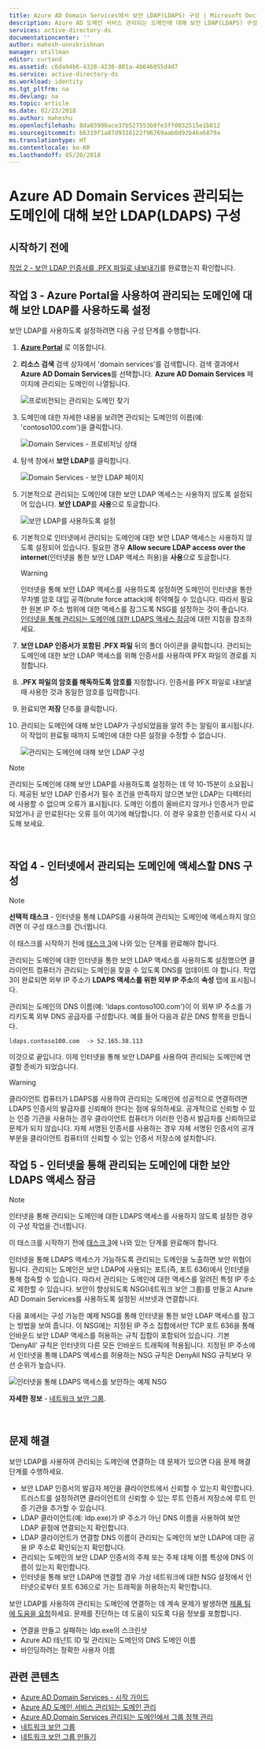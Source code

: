 ```yaml
---
title: Azure AD Domain Services에서 보안 LDAP(LDAPS) 구성 | Microsoft Docs
description: Azure AD 도메인 서비스 관리되는 도메인에 대해 보안 LDAP(LDAPS) 구성
services: active-directory-ds
documentationcenter: ''
author: mahesh-unnikrishnan
manager: mtillman
editor: curtand
ms.assetid: c6da94b6-4328-4230-801a-4b646055d4d7
ms.service: active-directory-ds
ms.workload: identity
ms.tgt_pltfrm: na
ms.devlang: na
ms.topic: article
ms.date: 02/23/2018
ms.author: maheshu
ms.openlocfilehash: 8da03990ace37b527553b0fe3ff0032515e1b812
ms.sourcegitcommit: b6319f1a87d9316122f96769aab0d92b46a6879a
ms.translationtype: HT
ms.contentlocale: ko-KR
ms.lasthandoff: 05/20/2018
---
```

# <a name="configure-secure-ldap-ldaps-for-an-azure-ad-domain-services-managed-domain"></a>Azure AD Domain Services 관리되는 도메인에 대해 보안 LDAP(LDAPS) 구성

## <a name="before-you-begin"></a>시작하기 전에
[작업 2 - 보안 LDAP 인증서를 .PFX 파일로 내보내기](active-directory-ds-admin-guide-configure-secure-ldap-export-pfx.md)를 완료했는지 확인합니다.


## <a name="task-3---enable-secure-ldap-for-the-managed-domain-using-the-azure-portal"></a>작업 3 - Azure Portal을 사용하여 관리되는 도메인에 대해 보안 LDAP를 사용하도록 설정
보안 LDAP를 사용하도록 설정하려면 다음 구성 단계를 수행합니다.

1. **[Azure Portal](https://portal.azure.com)** 로 이동합니다.

2. **리소스 검색** 검색 상자에서 'domain services'를 검색합니다. 검색 결과에서 **Azure AD Domain Services**를 선택합니다. **Azure AD Domain Services** 페이지에 관리되는 도메인이 나열됩니다.

    ![프로비전되는 관리되는 도메인 찾기](./media/getting-started/domain-services-provisioning-state-find-resource.png)

2. 도메인에 대한 자세한 내용을 보려면 관리되는 도메인의 이름(예: 'contoso100.com')을 클릭합니다.

    ![Domain Services - 프로비저닝 상태](./media/getting-started/domain-services-provisioning-state.png)

3. 탐색 창에서 **보안 LDAP**를 클릭합니다.

    ![Domain Services - 보안 LDAP 페이지](./media/active-directory-domain-services-admin-guide/secure-ldap-blade.png)

4. 기본적으로 관리되는 도메인에 대한 보안 LDAP 액세스는 사용하지 않도록 설정되어 있습니다. **보안 LDAP**를 **사용**으로 토글합니다.

    ![보안 LDAP를 사용하도록 설정](./media/active-directory-domain-services-admin-guide/secure-ldap-blade-configure.png)
5. 기본적으로 인터넷에서 관리되는 도메인에 대한 보안 LDAP 액세스는 사용하지 않도록 설정되어 있습니다. 필요한 경우 **Allow secure LDAP access over the internet**(인터넷을 통한 보안 LDAP 액세스 허용)을 **사용**으로 토글합니다. 

    > [!WARNING]
    > 인터넷을 통해 보안 LDAP 액세스를 사용하도록 설정하면 도메인이 인터넷을 통한 무차별 암호 대입 공격(brute force attack)에 취약해질 수 있습니다. 따라서 필요한 원본 IP 주소 범위에 대한 액세스를 잠그도록 NSG를 설정하는 것이 좋습니다. [인터넷을 통해 관리되는 도메인에 대한 LDAPS 액세스 잠금](#task-5---lock-down-secure-ldap-access-to-your-managed-domain-over-the-internet)에 대한 지침을 참조하세요.
    >

6. **보안 LDAP 인증서가 포함된 .PFX 파일** 뒤의 폴더 아이콘을 클릭합니다. 관리되는 도메인에 대한 보안 LDAP 액세스를 위해 인증서를 사용하여 PFX 파일의 경로를 지정합니다.

7. **.PFX 파일의 암호를 해독하도록 암호를** 지정합니다. 인증서를 PFX 파일로 내보낼 때 사용한 것과 동일한 암호를 입력합니다.

8. 완료되면 **저장** 단추를 클릭합니다.

9. 관리되는 도메인에 대해 보안 LDAP가 구성되었음을 알려 주는 알림이 표시됩니다. 이 작업이 완료될 때까지 도메인에 대한 다른 설정을 수정할 수 없습니다.

    ![관리되는 도메인에 대해 보안 LDAP 구성](./media/active-directory-domain-services-admin-guide/secure-ldap-blade-configuring.png)

> [!NOTE]
> 관리되는 도메인에 대해 보안 LDAP를 사용하도록 설정하는 데 약 10-15분이 소요됩니다. 제공된 보안 LDAP 인증서가 필수 조건을 만족하지 않으면 보안 LDAP는 디렉터리에 사용할 수 없으며 오류가 표시됩니다. 도메인 이름이 올바르지 않거나 인증서가 만료되었거나 곧 만료된다는 오류 등이 여기에 해당합니다. 이 경우 유효한 인증서로 다시 시도해 보세요.
>
>

<br>

## <a name="task-4---configure-dns-to-access-the-managed-domain-from-the-internet"></a>작업 4 - 인터넷에서 관리되는 도메인에 액세스할 DNS 구성
> [!NOTE]
> **선택적 태스크** - 인터넷을 통해 LDAPS를 사용하여 관리되는 도메인에 액세스하지 않으려면 이 구성 태스크를 건너뜁니다.
>
>

이 태스크를 시작하기 전에 [태스크 3](#task-3---enable-secure-ldap-for-the-managed-domain-using-the-azure-portal-preview)에 나와 있는 단계를 완료해야 합니다.

관리되는 도메인에 대한 인터넷을 통한 보안 LDAP 액세스를 사용하도록 설정했으면 클라이언트 컴퓨터가 관리되는 도메인을 찾을 수 있도록 DNS를 업데이트 야 합니다. 작업 3이 완료되면 외부 IP 주소가 **LDAPS 액세스를 위한 외부 IP 주소**의 **속성** 탭에 표시됩니다.

관리되는 도메인의 DNS 이름(예: 'ldaps.contoso100.com')이 이 외부 IP 주소를 가리키도록 외부 DNS 공급자를 구성합니다. 예를 들어 다음과 같은 DNS 항목을 만듭니다.

    ldaps.contoso100.com  -> 52.165.38.113

이것으로 끝입니다. 이제 인터넷을 통해 보안 LDAP를 사용하여 관리되는 도메인에 연결할 준비가 되었습니다.

> [!WARNING]
> 클라이언트 컴퓨터가 LDAPS를 사용하여 관리되는 도메인에 성공적으로 연결하려면 LDAPS 인증서의 발급자를 신뢰해야 한다는 점에 유의하세요. 공개적으로 신뢰할 수 있는 인증 기관을 사용하는 경우 클라이언트 컴퓨터가 이러한 인증서 발급자를 신뢰하므로 문제가 되지 않습니다. 자체 서명된 인증서를 사용하는 경우 자체 서명된 인증서의 공개 부분을 클라이언트 컴퓨터의 신뢰할 수 있는 인증서 저장소에 설치합니다.
>
>


## <a name="task-5---lock-down-secure-ldap-access-to-your-managed-domain-over-the-internet"></a>작업 5 - 인터넷을 통해 관리되는 도메인에 대한 보안 LDAPS 액세스 잠금
> [!NOTE]
> 인터넷을 통해 관리되는 도메인에 대한 LDAPS 액세스를 사용하지 않도록 설정한 경우 이 구성 작업을 건너뜁니다.
>
>

이 태스크를 시작하기 전에 [태스크 3](#task-3---enable-secure-ldap-for-the-managed-domain-using-the-azure-portal-preview)에 나와 있는 단계를 완료해야 합니다.

인터넷을 통해 LDAPS 액세스가 가능하도록 관리되는 도메인을 노출하면 보안 위협이 됩니다. 관리되는 도메인은 보안 LDAP에 사용되는 포트(즉, 포트 636)에서 인터넷을 통해 접속할 수 있습니다. 따라서 관리되는 도메인에 대한 액세스를 알려진 특정 IP 주소로 제한할 수 있습니다. 보안이 향상되도록 NSG(네트워크 보안 그룹)를 만들고 Azure AD Domain Services를 사용하도록 설정된 서브넷과 연결합니다.

다음 표에서는 구성 가능한 예제 NSG를 통해 인터넷을 통한 보안 LDAP 액세스를 잠그는 방법을 보여 줍니다. 이 NSG에는 지정된 IP 주소 집합에서만 TCP 포트 636을 통해 인바운드 보안 LDAP 액세스를 허용하는 규칙 집합이 포함되어 있습니다. 기본 'DenyAll' 규칙은 인터넷의 다른 모든 인바운드 트래픽에 적용됩니다. 지정된 IP 주소에서 인터넷을 통해 LDAPS 액세스를 허용하는 NSG 규칙은 DenyAll NSG 규칙보다 우선 순위가 높습니다.

![인터넷을 통해 LDAPS 액세스를 보안하는 예제 NSG](./media/active-directory-domain-services-admin-guide/secure-ldap-sample-nsg.png)

**자세한 정보** - [네트워크 보안 그룹](../virtual-network/security-overview.md).

<br>


## <a name="troubleshooting"></a>문제 해결
보안 LDAP를 사용하여 관리되는 도메인에 연결하는 데 문제가 있으면 다음 문제 해결 단계를 수행하세요.
* 보안 LDAP 인증서의 발급자 체인을 클라이언트에서 신뢰할 수 있는지 확인합니다. 트러스트를 설정하려면 클라이언트의 신뢰할 수 있는 루트 인증서 저장소에 루트 인증 기관을 추가할 수 있습니다.
* LDAP 클라이언트(예: ldp.exe)가 IP 주소가 아닌 DNS 이름을 사용하여 보안 LDAP 끝점에 연결되는지 확인합니다.
* LDAP 클라이언트가 연결할 DNS 이름이 관리되는 도메인의 보안 LDAP에 대한 공용 IP 주소로 확인되는지 확인합니다.
* 관리되는 도메인의 보안 LDAP 인증서의 주체 또는 주체 대체 이름 특성에 DNS 이름이 있는지 확인합니다.
* 인터넷을 통해 보안 LDAP에 연결할 경우 가상 네트워크에 대한 NSG 설정에서 인터넷으로부터 포트 636으로 가는 트래픽을 허용하는지 확인합니다.

보안 LDAP를 사용하여 관리되는 도메인에 연결하는 데 계속 문제가 발생하면 [제품 팀에 도움을 요청](active-directory-ds-contact-us.md)하세요. 문제를 진단하는 데 도움이 되도록 다음 정보를 포함합니다.
* 연결을 만들고 실패하는 ldp.exe의 스크린샷
* Azure AD 테넌트 ID 및 관리되는 도메인의 DNS 도메인 이름
* 바인딩하려는 정확한 사용자 이름


## <a name="related-content"></a>관련 콘텐츠
* [Azure AD Domain Services - 시작 가이드](active-directory-ds-getting-started.md)
* [Azure AD 도메인 서비스 관리되는 도메인 관리](active-directory-ds-admin-guide-administer-domain.md)
* [Azure AD Domain Services 관리되는 도메인에서 그룹 정책 관리](active-directory-ds-admin-guide-administer-group-policy.md)
* [네트워크 보안 그룹](../virtual-network/security-overview.md)
* [네트워크 보안 그룹 만들기](../virtual-network/virtual-networks-create-nsg-arm-pportal.md)
